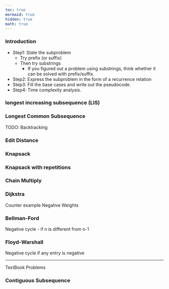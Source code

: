 ```yaml
---
toc: true
mermaid: true
hidden: true
math: true
---
```


### Introduction

* Step1: State the subproblem
  * Try prefix (or suffix)
  * Then try substrings
    * If you figured out a problem using substrings, think whether it can be solved with prefix/suffix.
* Step2: Express the subproblem in the form of a recurrence relation
* Step3: Fill the base cases and write out the pseudocode.
* Step4: Time complexity analysis.


### longest increasing subsequence (LIS)

### Longest Common Subsequence

TODO: Backtracking

### Edit Distance

### Knapsack

### Knapsack with repetitions

### Chain Multiply

### Dijkstra

Counter example Negative Weights

### Bellman-Ford

Negative cycle - if n is different from n-1

### Floyd-Warshall

Negative cycle if any entry is negative

----

TextBook Problems

### Contiguous Subsequence


<!-- {% include embed/youtube.html id='10oQMHadGos' %} -->